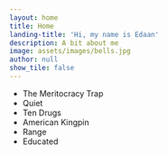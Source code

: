 ```yaml
---
layout: home
title: Home
landing-title: 'Hi, my name is Edaan'
description: A bit about me
image: assets/images/bells.jpg
author: null
show_tile: false
---
```

* The Meritocracy Trap
* Quiet
* Ten Drugs
* American Kingpin
* Range
* Educated
